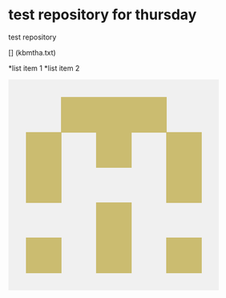 # test repository for thursday
test repository

[] (kbmtha.txt)

*list item 1
*list item 2

![](71802481.png)
